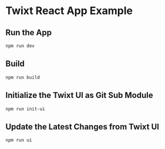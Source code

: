 # Twixt React App Example

## Run the App

```
npm run dev
```

## Build

```
npm run build
```

## Initialize the Twixt UI as Git Sub Module

```
npm run init-ui
```

## Update the Latest Changes from Twixt UI

```
npm run ui
```